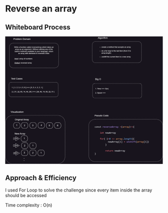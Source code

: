 
# Reverse an array

## Whiteboard Process

![Whiteboard](./reverseArray.png)

## Approach & Efficiency

I used For Loop to solve the challenge since every item inside the array should be accessed

 Time complexity : O(n)

